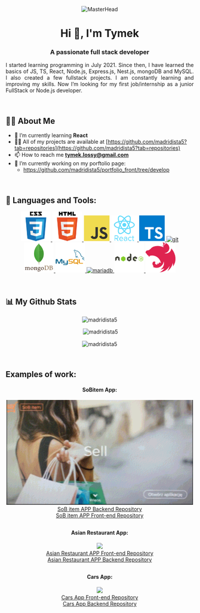<div align="center">

![MasterHead](https://lfsolutions.net/wp-content/uploads/2021/12/Full-Stack-Development-Featured-Image-LevelFive-Solutions.gif)

</div>

<h1 align="center">Hi 👋, I'm Tymek</h1>
<h3 align="center">A passionate full stack developer</h3>

<p align="justify">I started learning programming in July 2021. Since then, I have learned the basics of JS, TS, React, Node.js, Express.js, Nest.js, mongoDB and MySQL. I also created a few fullstack projects. I am constantly learning and improving my skills. Now I’m looking for my first job/internship as a junior FullStack or Node.js developer.</p>

<br>

## 🙋‍♂️ About Me
- 🌱 I’m currently learning **React**
- 👨‍💻 All of my projects are available at [https://github.com/madridista5?tab=repositories](https://github.com/madridista5?tab=repositories)
- 📫 How to reach me **tymek.lossy@gmail.com**
- 🔭  I’m currently working on my porftolio page:
   - <a>https://github.com/madridista5/portfolio_front/tree/develop</a>

<br>

## 🚀 Languages and Tools:
<div align="center">

<a href="https://www.w3schools.com/css/" target="_blank" rel="noreferrer"> <img src="https://raw.githubusercontent.com/devicons/devicon/master/icons/css3/css3-original-wordmark.svg" alt="css3" width="80" height="80"/> </a> 
<a href="https://www.w3.org/html/" target="_blank" rel="noreferrer"> <img src="https://raw.githubusercontent.com/devicons/devicon/master/icons/html5/html5-original-wordmark.svg" alt="html5" width="80" height="80"/> </a>
<a href="https://developer.mozilla.org/en-US/docs/Web/JavaScript" target="_blank" rel="noreferrer"> <img src="https://raw.githubusercontent.com/devicons/devicon/master/icons/javascript/javascript-original.svg" alt="javascript" width="70" height="70"/> </a>
<a href="https://reactjs.org/" target="_blank" rel="noreferrer"> <img src="https://raw.githubusercontent.com/devicons/devicon/master/icons/react/react-original-wordmark.svg" alt="react" width="70" height="70"/> </a> 
<a href="https://www.typescriptlang.org/" target="_blank" rel="noreferrer"> <img src="https://raw.githubusercontent.com/devicons/devicon/master/icons/typescript/typescript-original.svg" alt="typescript" width="70" height="70"/> </a> 
<a href="https://git-scm.com/" target="_blank" rel="noreferrer"> <img src="https://www.vectorlogo.zone/logos/git-scm/git-scm-icon.svg" alt="git" width="70" height="70"/> </a>
<a href="https://www.mongodb.com/" target="_blank" rel="noreferrer"> <img src="https://raw.githubusercontent.com/devicons/devicon/master/icons/mongodb/mongodb-original-wordmark.svg" alt="mongodb" width="80" height="80"/> </a> 
<a href="https://www.mysql.com/" target="_blank" rel="noreferrer"> <img src="https://raw.githubusercontent.com/devicons/devicon/master/icons/mysql/mysql-original-wordmark.svg" alt="mysql" width="80" height="80"/> </a>
<a href="https://mariadb.org/" target="_blank" rel="noreferrer"> <img src="https://www.vectorlogo.zone/logos/mariadb/mariadb-icon.svg" alt="mariadb" width="80" height="80"/> </a> 
<a href="https://nodejs.org" target="_blank" rel="noreferrer"> <img src="https://raw.githubusercontent.com/devicons/devicon/master/icons/nodejs/nodejs-original-wordmark.svg" alt="nodejs" width="80" height="80"/> </a> 
<a href="https://nestjs.com/" target="_blank" rel="noreferrer"> <img src="https://raw.githubusercontent.com/devicons/devicon/master/icons/nestjs/nestjs-plain.svg" alt="nestjs" width="80" height="80"/> </a> 
</div>

<br>

## 📊 My Github Stats
<p align="center"><img align="center" src="https://github-readme-stats.vercel.app/api/top-langs?username=madridista5&show_icons=true&bg_color=ffffff&locale=en&layout=compact" alt="madridista5" /></p>

<p align="center">&nbsp;<img align="center" src="https://github-readme-stats.vercel.app/api?username=madridista5&show_icons=true&locale=en" alt="madridista5" /></p>

<p align="center"><img align="center" src="https://github-readme-streak-stats.herokuapp.com/?user=madridista5&" alt="madridista5" /></p>

<br>

## Examples of work:
<div align="center">
<h4>SoBitem App:</h4>
<a href="https://sobitem.tlossy.networkmanager.pl" target="_blank"><img src="https://raw.githubusercontent.com/madridista5/madridista5/main/1_0_GIF_0.GIF" width="500"/></a>
<br>
<a href="https://github.com/madridista5/sobitem_back" target="_blank">SoB item APP Backend Repository</a>
<br>
<a href="https://github.com/madridista5/sobitem_front" target="_blank">SoB item APP Front-end Repository</a>
</div>

<h2></h2>
<div align="center">
<h4>Asian Restaurant App:</h4>
<a href="https://asianfood.tlossy.networkmanager.pl" target="_blank"><img src="https://github.com/madridista5/madridista5/blob/main/asian_food.gif" width="500"/></a>
<br>
<a href="https://github.com/madridista5/Asian_Restaurant_front" target="_blank">Asian Restaurant APP Front-end Repository</a>
<br>
<a href="https://github.com/madridista5/Asian_Restaurant_back" target="_blank">Asian Restaurant APP Backend Repository</a>
</div>

<h2></h2>
<div align="center">
<h4>Cars App:</h4>
<a href="https://carsapp.tlossy.networkmanager.pl" target="_blank"><img src="https://github.com/madridista5/madridista5/blob/main/cars_app.gif" width="500"/></a>
<br>
<a href="https://github.com/madridista5/cars_app_front" target="_blank">Cars App Front-end Repository</a>
<br>
<a href="https://github.com/madridista5/cars_app_back" target="_blank">Cars App Backend Repository</a>
</div>
